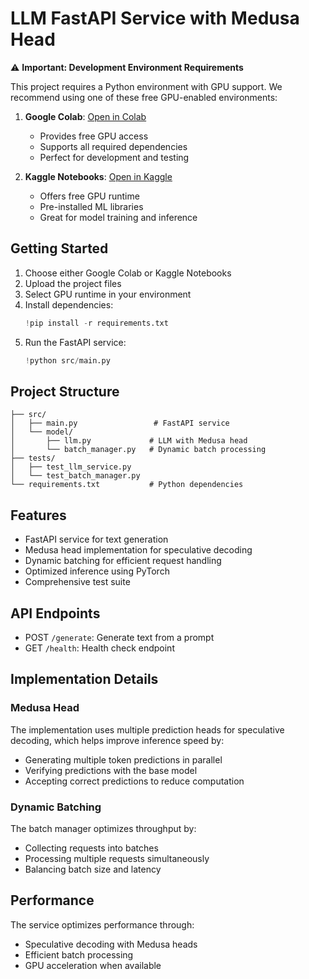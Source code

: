 # LLM FastAPI Service with Medusa Head

⚠️ **Important: Development Environment Requirements**

This project requires a Python environment with GPU support. We recommend using one of these free GPU-enabled environments:

1. **Google Colab**: [Open in Colab](https://colab.research.google.com/)
   - Provides free GPU access
   - Supports all required dependencies
   - Perfect for development and testing

2. **Kaggle Notebooks**: [Open in Kaggle](https://www.kaggle.com/kernels)
   - Offers free GPU runtime
   - Pre-installed ML libraries
   - Great for model training and inference

## Getting Started

1. Choose either Google Colab or Kaggle Notebooks
2. Upload the project files
3. Select GPU runtime in your environment
4. Install dependencies:
   ```python
   !pip install -r requirements.txt
   ```
5. Run the FastAPI service:
   ```python
   !python src/main.py
   ```

## Project Structure

```
├── src/
│   ├── main.py                 # FastAPI service
│   └── model/
│       ├── llm.py             # LLM with Medusa head
│       └── batch_manager.py   # Dynamic batch processing
├── tests/
│   ├── test_llm_service.py
│   └── test_batch_manager.py
└── requirements.txt           # Python dependencies
```

## Features

- FastAPI service for text generation
- Medusa head implementation for speculative decoding
- Dynamic batching for efficient request handling
- Optimized inference using PyTorch
- Comprehensive test suite

## API Endpoints

- POST `/generate`: Generate text from a prompt
- GET `/health`: Health check endpoint

## Implementation Details

### Medusa Head

The implementation uses multiple prediction heads for speculative decoding, which helps improve inference speed by:
- Generating multiple token predictions in parallel
- Verifying predictions with the base model
- Accepting correct predictions to reduce computation

### Dynamic Batching

The batch manager optimizes throughput by:
- Collecting requests into batches
- Processing multiple requests simultaneously
- Balancing batch size and latency

## Performance

The service optimizes performance through:
- Speculative decoding with Medusa heads
- Efficient batch processing
- GPU acceleration when available